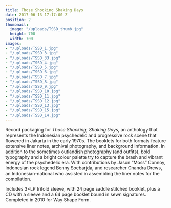 ```yaml
---
title: Those Shocking Shaking Days
date: 2017-06-13 17:17:00 Z
position: 2
thumbnail:
  image: "/uploads/TSSD_thumb.jpg"
  height: 700
  width: 700
images:
- "/uploads/TSSD_1.jpg"
- "/uploads/TSSD_3.jpg"
- "/uploads/TSSD_33.jpg"
- "/uploads/TSSD_4.jpg"
- "/uploads/TSSD_5.jpg"
- "/uploads/TSSD_6.jpg"
- "/uploads/TSSD_7.jpg"
- "/uploads/TSSD_8.jpg"
- "/uploads/TSSD_9.jpg"
- "/uploads/TSSD_10.jpg"
- "/uploads/TSSD_11.jpg"
- "/uploads/TSSD_12.jpg"
- "/uploads/TSSD_13.jpg"
- "/uploads/TSSD_15.jpg"
- "/uploads/TSSD_14.jpg"
---
```


Record packaging for *Those Shocking, Shaking Days*, an anthology that represents the Indonesian psychedelic and progressive rock scene that flowered in Jakarta in the early 1970s. The booklets for both formats feature extensive liner notes, archival photography, and background information. In addition to the sometimes outlandish photography (and outfits), bold typography and a bright colour palette try to capture the brash and vibrant energy of the psychedelic era. With contributions by Jason “Moss” Connoy, Indonesian rock legend Benny Soebarjda, and researcher Chandra Drews, an Indonesian-national who assisted in assembling the liner notes for the compilation. 

Includes 3×LP trifold sleeve, with 24 page saddle stitched booklet, plus a CD with a sleeve and a 64 page booklet bound in sewn signatures. Completed in 2010 for Way Shape Form.